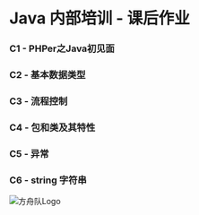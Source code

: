 # Java 内部培训 - 课后作业

### C1 - PHPer之Java初见面

### C2 - 基本数据类型

### C3 - 流程控制

### C4 - 包和类及其特性

### C5 - 异常

### C6 - string 字符串

![方舟队Logo](https://github.com/kaen98/QmaiJavaHomework/blob/master/images/logo.png)
